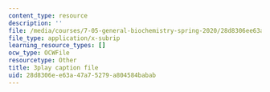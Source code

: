 ```yaml
---
content_type: resource
description: ''
file: /media/courses/7-05-general-biochemistry-spring-2020/28d8306ee63a47a75279a804584babab_Z2ScgFh81Dc.srt
file_type: application/x-subrip
learning_resource_types: []
ocw_type: OCWFile
resourcetype: Other
title: 3play caption file
uid: 28d8306e-e63a-47a7-5279-a804584babab
---
```

